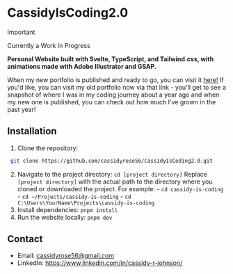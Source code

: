 # CassidyIsCoding2.0

> [!IMPORTANT]
> Currently a Work In Progress

**Personal Website built with Svelte, TypeScript, and Tailwind.css, with animations made with Adobe Illustrator and GSAP.**

When my new portfolio is published and ready to go, you can visit it [here!](https://www.cassidyiscoding.com/) If you'd like, you can visit my old portfolio now via that link - you'll get to see a snapshot of where I was in my coding journey about a year ago and when my new one is published, you can check out how much I've grown in the past year!

## Installation

1. Clone the repository:

```sh
 git clone https://github.com/cassidyrose56/CassidyIsCoding2.0.git
```

2. Navigate to the project directory: `cd [project directory]`
   Replace `[project directory]` with the actual path to the directory where you cloned or downloaded the project. For example: - `cd cassidy-is-coding` - `cd ~/Projects/cassidy-is-coding` - `cd C:\Users\YourName\Projects\cassidy-is-coding`
3. Install dependencies: `pnpm install`
4. Run the website locally: `pnpm dev`

## Contact

- Email: cassidyrose56@gmail.com
- LinkedIn: https://www.linkedin.com/in/cassidy-r-johnson/
